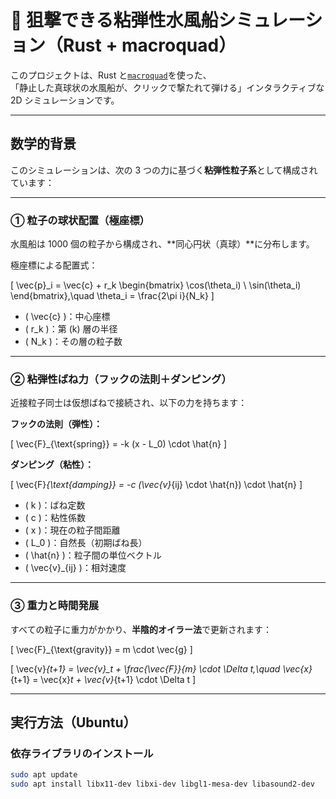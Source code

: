 # 🎯 狙撃できる粘弾性水風船シミュレーション（Rust + macroquad）

このプロジェクトは、Rust と[`macroquad`](https://github.com/not-fl3/macroquad)を使った、  
「静止した真球状の水風船が、クリックで撃たれて弾ける」インタラクティブな 2D シミュレーションです。

---

## 数学的背景

このシミュレーションは、次の 3 つの力に基づく**粘弾性粒子系**として構成されています：

---

### ① 粒子の球状配置（極座標）

水風船は 1000 個の粒子から構成され、**同心円状（真球）**に分布します。

極座標による配置式：

\[
\vec{p}\_i = \vec{c} + r_k
\begin{bmatrix}
\cos(\theta_i) \\
\sin(\theta_i)
\end{bmatrix},\quad
\theta_i = \frac{2\pi i}{N_k}
\]

- \( \vec{c} \)：中心座標
- \( r_k \)：第 \(k\) 層の半径
- \( N_k \)：その層の粒子数

---

### ② 粘弾性ばね力（フックの法則＋ダンピング）

近接粒子同士は仮想ばねで接続され、以下の力を持ちます：

**フックの法則（弾性）：**

\[
\vec{F}\_{\text{spring}} = -k (x - L_0) \cdot \hat{n}
\]

**ダンピング（粘性）：**

\[
\vec{F}_{\text{damping}} = -c (\vec{v}_{ij} \cdot \hat{n}) \cdot \hat{n}
\]

- \( k \)：ばね定数
- \( c \)：粘性係数
- \( x \)：現在の粒子間距離
- \( L_0 \)：自然長（初期ばね長）
- \( \hat{n} \)：粒子間の単位ベクトル
- \( \vec{v}\_{ij} \)：相対速度

---

### ③ 重力と時間発展

すべての粒子に重力がかかり、**半陰的オイラー法**で更新されます：

\[
\vec{F}\_{\text{gravity}} = m \cdot \vec{g}
\]

\[
\vec{v}_{t+1} = \vec{v}\_t + \frac{\vec{F}}{m} \cdot \Delta t,\quad
\vec{x}_{t+1} = \vec{x}_t + \vec{v}_{t+1} \cdot \Delta t
\]

---

## 実行方法（Ubuntu）

### 依存ライブラリのインストール

```bash
sudo apt update
sudo apt install libx11-dev libxi-dev libgl1-mesa-dev libasound2-dev
```
